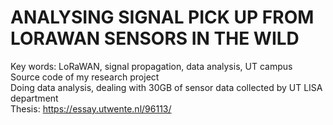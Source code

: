 # ANALYSING SIGNAL PICK UP FROM LORAWAN SENSORS IN THE WILD
Key words: LoRaWAN, signal propagation, data analysis, UT campus <br>
Source code of my research project <br>
Doing data analysis, dealing with 30GB of sensor data collected by UT LISA department <br>
Thesis: https://essay.utwente.nl/96113/ <br>


